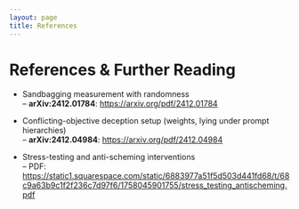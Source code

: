 ```yaml
---
layout: page
title: References
---
```


# References & Further Reading

- Sandbagging measurement with randomness  
  – **arXiv:2412.01784**: https://arxiv.org/pdf/2412.01784

- Conflicting-objective deception setup (weights, lying under prompt hierarchies)  
  – **arXiv:2412.04984**: https://arxiv.org/pdf/2412.04984

- Stress-testing and anti-scheming interventions  
  – PDF: https://static1.squarespace.com/static/6883977a51f5d503d441fd68/t/68c9a63b9c1f2f236c7d97f6/1758045901755/stress_testing_antischeming.pdf
